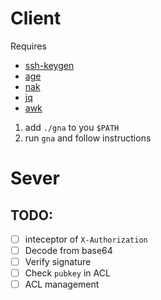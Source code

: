 # Client

Requires
* [ssh-keygen](https://www.openssh.com)
* [age](https://github.com/FiloSottile/age)
* [nak](https://github.com/fiatjaf/nak/tree/master)
* [jq](https://stedolan.github.io/jq/tree/master)
* [awk](https://www.gnu.org/software/gawk)

1. add `./gna` to you `$PATH`
2. run `gna` and follow instructions

# Sever
## TODO:
- [ ] inteceptor of `X-Authorization`
- [ ] Decode from base64
- [ ] Verify signature
- [ ] Check `pubkey` in ACL
- [ ] ACL management
